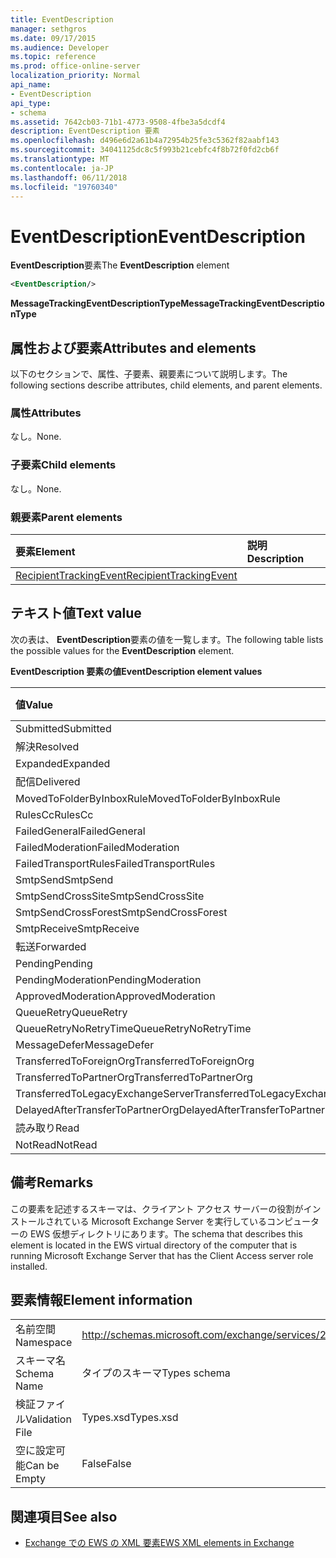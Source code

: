 ```yaml
---
title: EventDescription
manager: sethgros
ms.date: 09/17/2015
ms.audience: Developer
ms.topic: reference
ms.prod: office-online-server
localization_priority: Normal
api_name:
- EventDescription
api_type:
- schema
ms.assetid: 7642cb03-71b1-4773-9508-4fbe3a5dcdf4
description: EventDescription 要素
ms.openlocfilehash: d496e6d2a61b4a72954b25fe3c5362f82aabf143
ms.sourcegitcommit: 34041125dc8c5f993b21cebfc4f8b72f0fd2cb6f
ms.translationtype: MT
ms.contentlocale: ja-JP
ms.lasthandoff: 06/11/2018
ms.locfileid: "19760340"
---
```

# <a name="eventdescription"></a><span data-ttu-id="b103a-103">EventDescription</span><span class="sxs-lookup"><span data-stu-id="b103a-103">EventDescription</span></span>

<span data-ttu-id="b103a-104">**EventDescription**要素</span><span class="sxs-lookup"><span data-stu-id="b103a-104">The **EventDescription** element</span></span> 
  
```xml
<EventDescription/>
```

 <span data-ttu-id="b103a-105">**MessageTrackingEventDescriptionType**</span><span class="sxs-lookup"><span data-stu-id="b103a-105">**MessageTrackingEventDescriptionType**</span></span>
## <a name="attributes-and-elements"></a><span data-ttu-id="b103a-106">属性および要素</span><span class="sxs-lookup"><span data-stu-id="b103a-106">Attributes and elements</span></span>

<span data-ttu-id="b103a-107">以下のセクションで、属性、子要素、親要素について説明します。</span><span class="sxs-lookup"><span data-stu-id="b103a-107">The following sections describe attributes, child elements, and parent elements.</span></span>
  
### <a name="attributes"></a><span data-ttu-id="b103a-108">属性</span><span class="sxs-lookup"><span data-stu-id="b103a-108">Attributes</span></span>

<span data-ttu-id="b103a-109">なし。</span><span class="sxs-lookup"><span data-stu-id="b103a-109">None.</span></span>
  
### <a name="child-elements"></a><span data-ttu-id="b103a-110">子要素</span><span class="sxs-lookup"><span data-stu-id="b103a-110">Child elements</span></span>

<span data-ttu-id="b103a-111">なし。</span><span class="sxs-lookup"><span data-stu-id="b103a-111">None.</span></span>
  
### <a name="parent-elements"></a><span data-ttu-id="b103a-112">親要素</span><span class="sxs-lookup"><span data-stu-id="b103a-112">Parent elements</span></span>

|<span data-ttu-id="b103a-113">**要素**</span><span class="sxs-lookup"><span data-stu-id="b103a-113">**Element**</span></span>|<span data-ttu-id="b103a-114">**説明**</span><span class="sxs-lookup"><span data-stu-id="b103a-114">**Description**</span></span>|
|:-----|:-----|
|[<span data-ttu-id="b103a-115">RecipientTrackingEvent</span><span class="sxs-lookup"><span data-stu-id="b103a-115">RecipientTrackingEvent</span></span>](recipienttrackingevent.md) <br/> ||
   
## <a name="text-value"></a><span data-ttu-id="b103a-116">テキスト値</span><span class="sxs-lookup"><span data-stu-id="b103a-116">Text value</span></span>

<span data-ttu-id="b103a-117">次の表は、 **EventDescription**要素の値を一覧します。</span><span class="sxs-lookup"><span data-stu-id="b103a-117">The following table lists the possible values for the **EventDescription** element.</span></span> 
  
<span data-ttu-id="b103a-118">**EventDescription 要素の値**</span><span class="sxs-lookup"><span data-stu-id="b103a-118">**EventDescription element values**</span></span>

|<span data-ttu-id="b103a-119">**値**</span><span class="sxs-lookup"><span data-stu-id="b103a-119">**Value**</span></span>|<span data-ttu-id="b103a-120">**説明**</span><span class="sxs-lookup"><span data-stu-id="b103a-120">**Description**</span></span>|
|:-----|:-----|
|<span data-ttu-id="b103a-121">Submitted</span><span class="sxs-lookup"><span data-stu-id="b103a-121">Submitted</span></span>  <br/> ||
|<span data-ttu-id="b103a-122">解決</span><span class="sxs-lookup"><span data-stu-id="b103a-122">Resolved</span></span>  <br/> ||
|<span data-ttu-id="b103a-123">Expanded</span><span class="sxs-lookup"><span data-stu-id="b103a-123">Expanded</span></span>  <br/> ||
|<span data-ttu-id="b103a-124">配信</span><span class="sxs-lookup"><span data-stu-id="b103a-124">Delivered</span></span>  <br/> ||
|<span data-ttu-id="b103a-125">MovedToFolderByInboxRule</span><span class="sxs-lookup"><span data-stu-id="b103a-125">MovedToFolderByInboxRule</span></span>  <br/> ||
|<span data-ttu-id="b103a-126">RulesCc</span><span class="sxs-lookup"><span data-stu-id="b103a-126">RulesCc</span></span>  <br/> ||
|<span data-ttu-id="b103a-127">FailedGeneral</span><span class="sxs-lookup"><span data-stu-id="b103a-127">FailedGeneral</span></span>  <br/> ||
|<span data-ttu-id="b103a-128">FailedModeration</span><span class="sxs-lookup"><span data-stu-id="b103a-128">FailedModeration</span></span>  <br/> ||
|<span data-ttu-id="b103a-129">FailedTransportRules</span><span class="sxs-lookup"><span data-stu-id="b103a-129">FailedTransportRules</span></span>  <br/> ||
|<span data-ttu-id="b103a-130">SmtpSend</span><span class="sxs-lookup"><span data-stu-id="b103a-130">SmtpSend</span></span>  <br/> ||
|<span data-ttu-id="b103a-131">SmtpSendCrossSite</span><span class="sxs-lookup"><span data-stu-id="b103a-131">SmtpSendCrossSite</span></span>  <br/> ||
|<span data-ttu-id="b103a-132">SmtpSendCrossForest</span><span class="sxs-lookup"><span data-stu-id="b103a-132">SmtpSendCrossForest</span></span>  <br/> ||
|<span data-ttu-id="b103a-133">SmtpReceive</span><span class="sxs-lookup"><span data-stu-id="b103a-133">SmtpReceive</span></span>  <br/> ||
|<span data-ttu-id="b103a-134">転送</span><span class="sxs-lookup"><span data-stu-id="b103a-134">Forwarded</span></span>  <br/> ||
|<span data-ttu-id="b103a-135">Pending</span><span class="sxs-lookup"><span data-stu-id="b103a-135">Pending</span></span>  <br/> ||
|<span data-ttu-id="b103a-136">PendingModeration</span><span class="sxs-lookup"><span data-stu-id="b103a-136">PendingModeration</span></span>  <br/> ||
|<span data-ttu-id="b103a-137">ApprovedModeration</span><span class="sxs-lookup"><span data-stu-id="b103a-137">ApprovedModeration</span></span>  <br/> ||
|<span data-ttu-id="b103a-138">QueueRetry</span><span class="sxs-lookup"><span data-stu-id="b103a-138">QueueRetry</span></span>  <br/> ||
|<span data-ttu-id="b103a-139">QueueRetryNoRetryTime</span><span class="sxs-lookup"><span data-stu-id="b103a-139">QueueRetryNoRetryTime</span></span>  <br/> ||
|<span data-ttu-id="b103a-140">MessageDefer</span><span class="sxs-lookup"><span data-stu-id="b103a-140">MessageDefer</span></span>  <br/> ||
|<span data-ttu-id="b103a-141">TransferredToForeignOrg</span><span class="sxs-lookup"><span data-stu-id="b103a-141">TransferredToForeignOrg</span></span>  <br/> ||
|<span data-ttu-id="b103a-142">TransferredToPartnerOrg</span><span class="sxs-lookup"><span data-stu-id="b103a-142">TransferredToPartnerOrg</span></span>  <br/> ||
|<span data-ttu-id="b103a-143">TransferredToLegacyExchangeServer</span><span class="sxs-lookup"><span data-stu-id="b103a-143">TransferredToLegacyExchangeServer</span></span>  <br/> ||
|<span data-ttu-id="b103a-144">DelayedAfterTransferToPartnerOrg</span><span class="sxs-lookup"><span data-stu-id="b103a-144">DelayedAfterTransferToPartnerOrg</span></span>  <br/> ||
|<span data-ttu-id="b103a-145">読み取り</span><span class="sxs-lookup"><span data-stu-id="b103a-145">Read</span></span>  <br/> ||
|<span data-ttu-id="b103a-146">NotRead</span><span class="sxs-lookup"><span data-stu-id="b103a-146">NotRead</span></span>  <br/> ||
   
## <a name="remarks"></a><span data-ttu-id="b103a-147">備考</span><span class="sxs-lookup"><span data-stu-id="b103a-147">Remarks</span></span>

<span data-ttu-id="b103a-148">この要素を記述するスキーマは、クライアント アクセス サーバーの役割がインストールされている Microsoft Exchange Server を実行しているコンピューターの EWS 仮想ディレクトリにあります。</span><span class="sxs-lookup"><span data-stu-id="b103a-148">The schema that describes this element is located in the EWS virtual directory of the computer that is running Microsoft Exchange Server that has the Client Access server role installed.</span></span>
  
## <a name="element-information"></a><span data-ttu-id="b103a-149">要素情報</span><span class="sxs-lookup"><span data-stu-id="b103a-149">Element information</span></span>

|||
|:-----|:-----|
|<span data-ttu-id="b103a-150">名前空間</span><span class="sxs-lookup"><span data-stu-id="b103a-150">Namespace</span></span>  <br/> |http://schemas.microsoft.com/exchange/services/2006/types  <br/> |
|<span data-ttu-id="b103a-151">スキーマ名</span><span class="sxs-lookup"><span data-stu-id="b103a-151">Schema Name</span></span>  <br/> |<span data-ttu-id="b103a-152">タイプのスキーマ</span><span class="sxs-lookup"><span data-stu-id="b103a-152">Types schema</span></span>  <br/> |
|<span data-ttu-id="b103a-153">検証ファイル</span><span class="sxs-lookup"><span data-stu-id="b103a-153">Validation File</span></span>  <br/> |<span data-ttu-id="b103a-154">Types.xsd</span><span class="sxs-lookup"><span data-stu-id="b103a-154">Types.xsd</span></span>  <br/> |
|<span data-ttu-id="b103a-155">空に設定可能</span><span class="sxs-lookup"><span data-stu-id="b103a-155">Can be Empty</span></span>  <br/> |<span data-ttu-id="b103a-156">False</span><span class="sxs-lookup"><span data-stu-id="b103a-156">False</span></span>  <br/> |
   
## <a name="see-also"></a><span data-ttu-id="b103a-157">関連項目</span><span class="sxs-lookup"><span data-stu-id="b103a-157">See also</span></span>



- [<span data-ttu-id="b103a-158">Exchange での EWS の XML 要素</span><span class="sxs-lookup"><span data-stu-id="b103a-158">EWS XML elements in Exchange</span></span>](ews-xml-elements-in-exchange.md)

